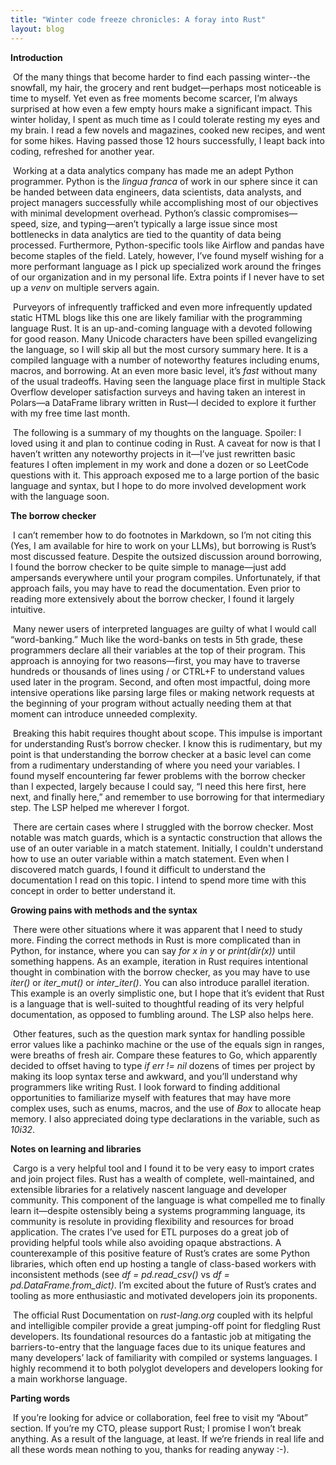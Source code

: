 ```yaml
---
title: "Winter code freeze chronicles: A foray into Rust"
layout: blog
---
```




**Introduction**

​	Of the many things that become harder to find each passing winter--the snowfall, my hair, the grocery and rent budget—perhaps most noticeable is time to myself. Yet even as free moments become scarcer, I’m always surprised at how even a few empty hours make a significant impact. This winter holiday, I spent as much time as I could tolerate resting my eyes and my brain. I read a few novels and magazines, cooked new recipes, and went for some hikes. Having passed those 12 hours successfully, I leapt back into coding, refreshed for another year.

​	Working at a data analytics company has made me an adept Python programmer. Python is the *lingua franca* of work in our sphere since it can be handed between data engineers, data scientists, data analysts, and project managers successfully while accomplishing most of our objectives with minimal development overhead. Python’s classic compromises—speed, size, and typing—aren’t typically a large issue since most bottlenecks in data analytics are tied to the quantity of data being processed. Furthermore, Python-specific tools like Airflow and pandas have become staples of the field. Lately, however, I’ve found myself wishing for a more performant language as I pick up specialized work around the fringes of our organization and in my personal life. Extra points if I never have to set up a *venv* on multiple servers again.

​	Purveyors of infrequently trafficked and even more infrequently updated static HTML blogs like this one are likely familiar with the programming language Rust. It is an up-and-coming language with a devoted following for good reason. Many Unicode characters have been spilled evangelizing the language, so I will skip all but the most cursory summary here. It is a compiled language with a number of noteworthy features including enums, macros, and borrowing. At an even more basic level, it’s *fast* without many of the usual tradeoffs. Having seen the language place first in multiple Stack Overflow developer satisfaction surveys and having taken an interest in Polars—a DataFrame library written in Rust—I decided to explore it further with my free time last month.

​	The following is a summary of my thoughts on the language. Spoiler: I loved using it and plan to continue coding in Rust. A caveat for now is that I haven’t written any noteworthy projects in it—I’ve just rewritten basic features I often implement in my work and done a dozen or so LeetCode questions with it. This approach exposed me to a large portion of the basic language and syntax, but I hope to do more involved development work with the language soon.

**The borrow checker**

​	I can’t remember how to do footnotes in Markdown, so I’m not citing this (Yes, I am available for hire to work on your LLMs), but borrowing is Rust’s most discussed feature. Despite the outsized discussion around borrowing, I found the borrow checker to be quite simple to manage—just add ampersands everywhere until your program compiles. Unfortunately, if that approach fails, you may have to read the documentation. Even prior to reading more extensively about the borrow checker, I found it largely intuitive.

​	Many newer users of interpreted languages are guilty of what I would call “word-banking.” Much like the word-banks on tests in 5th grade, these programmers declare all their variables at the top of their program. This approach is annoying for two reasons—first, you may have to traverse hundreds or thousands of lines using / or CTRL+F to understand values used later in the program. Second, and often most impactful, doing more intensive operations like parsing large files or making network requests at the beginning of your program without actually needing them at that moment can introduce unneeded complexity.

​	Breaking this habit requires thought about scope. This impulse is important for understanding Rust’s borrow checker. I know this is rudimentary, but my point is that understanding the borrow checker at a basic level can come from a rudimentary understanding of where you need your variables. I found myself encountering far fewer problems with the borrow checker than I expected, largely because I could say, “I need this here first, here next, and finally here,” and remember to use borrowing for that intermediary step. The LSP helped me wherever I forgot.

​	There are certain cases where I struggled with the borrow checker. Most notable was match guards, which is a syntactic construction that allows the use of an outer variable in a match statement. Initially, I couldn't understand how to use an outer variable within a match statement. Even when I discovered match guards, I found it difficult to understand the documentation I read on this topic. I intend to spend more time with this concept in order to better understand it.

**Growing pains with methods and the syntax**

​	There were other situations where it was apparent that I need to study more. Finding the correct methods in Rust is more complicated than in Python, for instance, where you can say *for x in y* or *print(dir(x))* until something happens. As an example, iteration in Rust requires intentional thought in combination with the borrow checker, as you may have to use *iter()* or *iter_mut()* or *inter_iter()*. You can also introduce parallel iteration. This example is an overly simplistic one, but I hope that it’s evident that Rust is a language that is well-suited to thoughtful reading of its very helpful documentation, as opposed to fumbling around. The LSP also helps here.

​	Other features, such as the question mark syntax for handling possible error values like a pachinko machine or the use of the equals sign in ranges, were breaths of fresh air. Compare these features to Go, which apparently decided to offset having to type *if err != nil* dozens of times per project by making its loop syntax terse and awkward, and you’ll understand why programmers like writing Rust. I look forward to finding additional opportunities to familiarize myself with features that may have more complex uses, such as enums, macros, and the use of *Box* to allocate heap memory. I also appreciated doing type declarations in the variable, such as *10i32*.

**Notes on learning and libraries**

​	Cargo is a very helpful tool and I found it to be very easy to import crates and join project files. Rust has a wealth of complete, well-maintained, and extensible libraries for a relatively nascent language and developer community. This component of the language is what compelled me to finally learn it—despite ostensibly being a systems programming language, its community is resolute in providing flexibility and resources for broad application. The crates I’ve used for ETL purposes do a great job of providing helpful tools while also avoiding opaque abstractions. A counterexample of this positive feature of Rust’s crates are some Python libraries, which often end up hosting a tangle of class-based workers with inconsistent methods (see *df = pd.read_csv()* vs *df = pd.DataFrame.from_dict)*. I’m excited about the future of Rust’s crates and tooling as more enthusiastic and motivated developers join its proponents.

​	The official Rust Documentation on *rust-lang.org* coupled with its helpful and intelligible compiler provide a great jumping-off point for fledgling Rust developers. Its foundational resources do a fantastic job at mitigating the barriers-to-entry that the language faces due to its unique features and many developers’ lack of familiarity with compiled or systems languages. I highly recommend it to both polyglot developers and developers looking for a main workhorse language.

**Parting words**

​	If you’re looking for advice or collaboration, feel free to visit my “About” section. If you’re my CTO, please support Rust; I promise I won’t break anything. As a result of the language, at least. If we’re friends in real life and all these words mean nothing to you, thanks for reading anyway :-).
